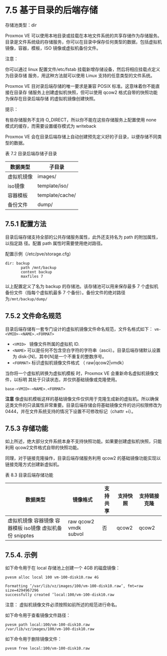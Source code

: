 # 7.5 基于目录的后端存储

存储池类型：dir

Proxmox VE 可以使用本地目录或挂载在本地文件系统的共享存储作为存储服务。目录是文件系统级的存储服务，你可以在目录中保存任何类型的数据，包括虚拟机镜像，容器，模板，ISO 镜像或虚拟机备份文件。

注意：

你可以通过 linux 配置文件/etc/fstab 挂载新增存储设备，然后将相应挂载点定义为目录存储
服务，用这种方法就可以使用 Linux 支持的任意类型的文件系统。

Proxmox VE 目对录后端存储的唯一要求是兼容 POSIX 标准。这意味着你不能直接在目录存
储服务上创建虚拟机快照，但可以使用 qcow2 格式自带的快照功能为保存在目录后端存储
的虚拟机镜像创建快照。

提示：

有些存储服务不支持 O_DIRECT，所以你不能在这些存储服务上配置使用 none 模式的缓存，而需要设置缓存模式为 writeback

Proxmox VE 会在目录后端存储上自动创建预先定义好的子目录，以便存储不同类型的数据。

表 7.2 目录后端存储子目录

|数据类型|子目录|
|-------|------|
|虚拟机镜像|images/<vmid>|
|iso镜像|template/iso/|
|容器模板|template/cache/|
|备份文件|dump/|


## 7.5.1 配置方法

目录后端存储支持全部的公共存储服务属性，此外还支持名为 path 的附加属性，以指定路
径。配置 path 属性时需要使用绝对路径。

配置示例（/etc/pve/storage.cfg）
```
dir: backup
       path /mnt/backup
       content backup
       maxfiles 7
```

以上配置定义了名为 backup 的存储池。该存储池可以用来保存最多 7 个虚拟机备份文件（指每个虚拟机最多 7 个备份）。备份文件的绝对路径为`/mnt/backup/dump/`

## 7.5.2 文件命名规范

目录后端存储有一套专门设计的虚拟机镜像文件命名规范，文件名格式如下：
`vm-<VMID>-<NAME>.<FORMAT>`

- `<VMID> ` 镜像文件所属的虚拟机 ID.
- `<NAME>` 可以是任何不包含空白字符的字符串（ascii）。目录后端存储默认设置为 disk-[N]，其中[N]是一个不重复的整数序号。
- `<FORMAT>` 标识虚拟机镜像文件格式 （ raw|qcow2|vmdk）


当你将一个虚拟机转换为虚拟机模板 时，Proxmox VE 会重新命名虚拟机镜像文件，以标明
其处于只读状态，并仅供基础镜像或克隆使用。

`base-<VMID>-<NAME>.<FORMAT>`

**注意**
像虚拟机模板这样的基础镜像文件仅供用于克隆生成新的虚拟机。所以确保这类文件的只读属性非常重要。目录后端存储会将基础镜像文件的访问权限修改为 0444，并在文件系统支持的情况下设置不可修改标记（chattr +i）。


## 7.5.3 存储功能

如上所述，绝大部分文件系统本身不支持快照功能。如果要创建虚拟机快照，只能利用 qcow2文件格式自带的快照功能。

同理，对于链接克隆操作，目录后端存储服务利用 qcow2 的基础镜像功能实现以链接克隆方式创建新虚拟机。

表 8.3 目录后端存储功能

|数据类型 |镜像格式 |支持共享| 支持快照 |支持链接克隆|
|-----|-----|-----|----|-----|
|虚拟机镜像 容器镜像 容器模板 iso镜像 虚拟机备份 snipptes|raw qcow2 vmdk subvol|否|qcow2|qcow2|

## 7.5.4. 示例

如下命令用于在 local 存储池上创建一个 4GB 的磁盘镜像：
```
pvesm alloc local 100 vm-100-disk10.raw 4G

Formatting ’/var/lib/vz/images/100/vm-100-disk10.raw’, fmt=raw size=4294967296
successfully created ’local:100/vm-100-disk10.raw
```

注意：
虚拟机镜像文件必须按照如前所述的规范进行命名。


如下命令用于查看镜像文件路径：
```
pvesm path local:100/vm-100-disk10.raw
/var/lib/vz/images/100/vm-100-disk10.raw
```
如下命令用于删除镜像文件：
```
pvesm free local:100/vm-100-disk10.raw
```

